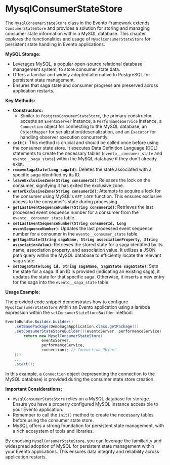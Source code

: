 # MysqlConsumerStateStore

The `MysqlConsumerStateStore` class in the Evento Framework extends `ConsumerStateStore` and provides a solution for storing and managing consumer state information within a MySQL database. This chapter explores the functionalities and usage of `MysqlConsumerStateStore` for persistent state handling in Evento applications.

**MySQL Storage:**

* Leverages MySQL, a popular open-source relational database management system, to store consumer state data.
* Offers a familiar and widely adopted alternative to PostgreSQL for persistent state management.
* Ensures that saga state and consumer progress are preserved across application restarts.

**Key Methods:**

* **Constructors:**
  * Similar to `PostgresConsumerStateStore`, the primary constructor accepts an `EventoServer` instance, a `PerformanceService` instance, a `Connection` object for connecting to the MySQL database, an `ObjectMapper` for serialization/deserialization, and an `Executor` for handling observer execution concurrently.
* **`init()`**: This method is crucial and should be called once before using the consumer state store. It executes Data Definition Language (DDL) statements to create the necessary tables (`evento__consumer_state` and `evento__saga_state`) within the MySQL database if they don't already exist.
* **`removeSagaState(Long sagaId)`**: Deletes the state associated with a specific saga identified by its ID.
* **`leaveExclusiveZone(String consumerId)`**: Releases the lock on the consumer, signifying it has exited the exclusive zone.
* **`enterExclusiveZone(String consumerId)`**: Attempts to acquire a lock for the consumer using MySQL's `GET_LOCK` function. This ensures exclusive access to the consumer's state during processing.
* **`getLastEventSequenceNumber(String consumerId)`**: Retrieves the last processed event sequence number for a consumer from the `evento__consumer_state` table.
* **`setLastEventSequenceNumber(String consumerId, Long eventSequenceNumber)`**: Updates the last processed event sequence number for a consumer in the `evento__consumer_state` table.
* **`getSagaState(String sagaName, String associationProperty, String associationValue)`**: Retrieves the stored state for a saga identified by its name, association property, and association value. It utilizes a JSON path query within the MySQL database to efficiently locate the relevant saga state.
* **`setSagaState(Long id, String sagaName, SagaState sagaState)`**: Sets the state for a saga. If an ID is provided (indicating an existing saga), it updates the state for that specific saga. Otherwise, it inserts a new entry for the saga into the `evento__saga_state` table.

**Usage Example:**

The provided code snippet demonstrates how to configure `MysqlConsumerStateStore` within an Evento application using a lambda expression within the `setConsumerStateStoreBuilder` method:

```java
EventoBundle.Builder.builder()
    .setBasePackage(DemoSagaApplication.class.getPackage())
    .setConsumerStateStoreBuilder(((eventoServer, performanceService) -> {
        return new MysqlConsumerStateStore(
                eventoServer,
                performanceService,
                connection); // Connection Object
    }))
    ...
    .start();
```

In this example, a `Connection` object (representing the connection to the MySQL database) is provided during the consumer state store creation.

**Important Considerations:**

* `MysqlConsumerStateStore` relies on a MySQL database for storage. Ensure you have a properly configured MySQL instance accessible to your Evento application.
* Remember to call the `init()` method to create the necessary tables before using the consumer state store.
* MySQL offers a strong foundation for persistent state management, with a rich ecosystem of tools and libraries.

By choosing `MysqlConsumerStateStore`, you can leverage the familiarity and widespread adoption of MySQL for persistent state management within your Evento applications. This ensures data integrity and reliability across application restarts.
